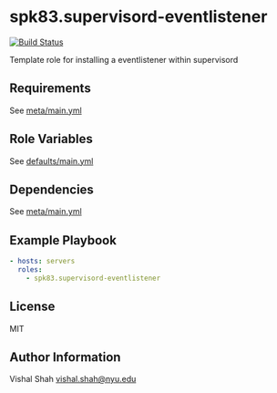 spk83.supervisord-eventlistener
===============================

[![Build Status](https://travis-ci.org/spk83/ansible-supervisord-eventlistener.svg?branch=master)](https://travis-ci.org/spk83/ansible-supervisord-eventlistener)

Template role for installing a eventlistener within supervisord

Requirements
------------

See [meta/main.yml](meta/main.yml)

Role Variables
--------------

See [defaults/main.yml](defaults/main.yml)

Dependencies
------------

See [meta/main.yml](meta/main.yml)

Example Playbook
----------------

```yml
- hosts: servers
  roles:
    - spk83.supervisord-eventlistener
```

License
-------

MIT

Author Information
------------------

Vishal Shah <vishal.shah@nyu.edu>

